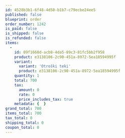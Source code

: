 ```yaml
---
id: 4528b3b1-6f48-4d50-b1b7-c79ecbe24ee5
published: false
blueprint: order
order_number: 1242
is_paid: false
is_shipped: false
is_refunded: false
items:
  -
    id: 09f1660d-acb8-4da5-89c3-81fc5bb2f958
    product: e3138106-2c90-451a-8972-5ea18594995f
    variant:
      variant: 'Otroški teki'
      product: e3138106-2c90-451a-8972-5ea18594995f
    quantity: 1
    total: 700
    tax:
      amount: 0
      rate: 0
      price_includes_tax: true
    metadata: {  }
grand_total: 700
items_total: 700
tax_total: 0
shipping_total: 0
coupon_total: 0
---
```

